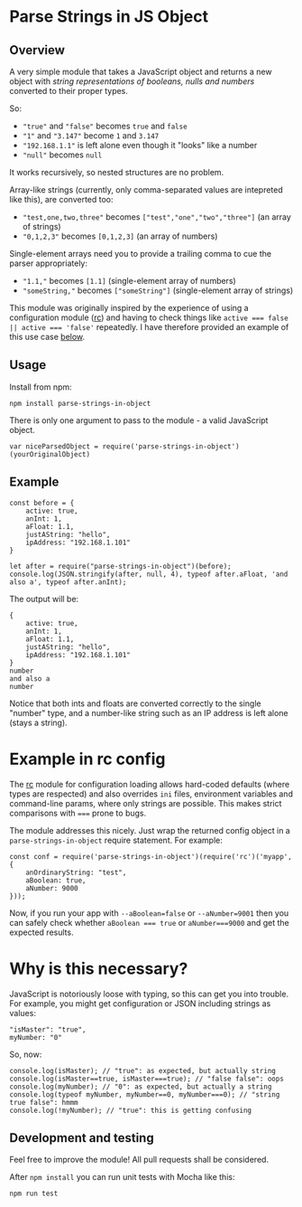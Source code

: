 # Parse Strings in JS Object

## Overview
A very simple module that takes a JavaScript object and returns a new object with *string representations of booleans, nulls and numbers* converted to their proper types.

So:
 * `"true"` and `"false"` becomes `true` and `false`
 * `"1"` and `"3.147"` become `1` and `3.147`
 * `"192.168.1.1"` is left alone even though it "looks" like a number
 * `"null"` becomes `null`

It works recursively, so nested structures are no problem.

Array-like strings (currently, only comma-separated values are intepreted like this), are converted too:
* `"test,one,two,three"` becomes `["test","one","two","three"]` (an array of strings)
* `"0,1,2,3"` becomes `[0,1,2,3]` (an array of numbers) 

Single-element arrays need you to provide a trailing comma to cue the parser appropriately:
* `"1.1,"` becomes `[1.1]` (single-element array of numbers)
* `"someString,"` becomes `["someString"]` (single-element array of strings)

This module was originally inspired by the experience of using a configuration module ([rc](https://www.npmjs.com/package/rc)) and having to check things like `active === false || active === 'false'` repeatedly. I have therefore provided an example of this use case [below](#example-in-rc-config).

## Usage
Install from npm:
```
npm install parse-strings-in-object
```

There is only one argument to pass to the module - a valid JavaScript object.

```
var niceParsedObject = require('parse-strings-in-object')(yourOriginalObject)
```


## Example
```
const before = {
    active: true,
    anInt: 1,
    aFloat: 1.1,
    justAString: "hello",
    ipAddress: "192.168.1.101"
}

let after = require("parse-strings-in-object")(before);
console.log(JSON.stringify(after, null, 4), typeof after.aFloat, 'and also a', typeof after.anInt);
```

The output will be:
```
{
    active: true,
    anInt: 1,
    aFloat: 1.1,
    justAString: "hello",
    ipAddress: "192.168.1.101"
}
number
and also a
number
```
Notice that both ints and floats are converted correctly to the single "number" type, and a number-like string such as an IP address is left alone (stays a string).


# Example in rc config
The [rc](https://www.npmjs.com/package/rc) module for configuration loading allows hard-coded defaults (where types are respected) and also overrides `ini` files, environment variables and command-line params, where only strings are possible. This makes strict comparisons with `===` prone to bugs.

The module addresses this nicely. Just wrap the returned config object in a `parse-strings-in-object` require statement. For example:
```
const conf = require('parse-strings-in-object')(require('rc')('myapp', {
    anOrdinaryString: "test",
    aBoolean: true,
    aNumber: 9000
}));
```
Now, if you run your app with `--aBoolean=false` or `--aNumber=9001` then you can safely check whether `aBoolean === true` or `aNumber===9000` and get the expected results.


# Why is this necessary?

JavaScript is notoriously loose with typing, so this can get you into trouble. For example, you might get configuration or JSON including strings as values:
```
"isMaster": "true",
myNumber: "0"
```
So, now:
```
console.log(isMaster); // "true": as expected, but actually string
console.log(isMaster==true, isMaster===true); // "false false": oops
console.log(myNumber); // "0": as expected, but actually a string
console.log(typeof myNumber, myNumber==0, myNumber===0); // "string true false": hmmm
console.log(!myNumber); // "true": this is getting confusing
```


## Development and testing
Feel free to improve the module! All pull requests shall be considered.

After `npm install` you can run unit tests with Mocha like this:
```
npm run test
```